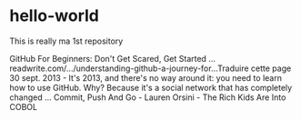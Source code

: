 # hello-world
This is really ma 1st repository

GitHub For Beginners: Don't Get Scared, Get Started ...
readwrite.com/.../understanding-github-a-journey-for...Traduire cette page
30 sept. 2013 - It's 2013, and there's no way around it: you need to learn how to use GitHub. Why? Because it's a social network that has completely changed ...
‎Commit, Push And Go - ‎Lauren Orsini - ‎The Rich Kids Are Into COBOL
